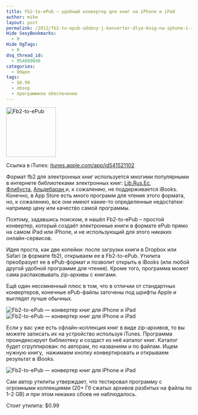 ```yaml
---
title: Fb2-to-ePub — удобный конвертер для книг на iPhone и iPad
author: mike
layout: post
permalink: /2012/fb2-to-epub-udobny-j-konverter-dlya-knig-na-iphone-i-ipad/
Hide SexyBookmarks:
  - 0
Hide OgTags:
  - 0
dsq_thread_id:
  - 954609846
categories:
  - Общее
tags:
  - $0.99
  - обзор
  - программное обеспечение
---
```

<img title="Fb2-to-ePub" src="http://a4.mzstatic.com/us/r1000/079/Purple/v4/a3/0c/0f/a30c0ff7-fa05-2998-84f1-ed18b64d27fe/mzl.lzvncwbe.png" alt="Fb2-to-ePub" width="135" height="135" />

Ссылка в iTunes: <a href="http://itunes.apple.com/app/id541521102" target="_blank">itunes.apple.com/app/id541521102</a>

<div>
  <p>
    Формат fb2 для электронных книг используется многими популярными в интернете библиотеками электронных книг: <a href="http://lib.rus.ec/" target="_blank">Lib.Rus.Ec</a>, <a href="http://flibusta.net" target="_blank">Флибуста</a>, <a href="http://www.aldebaran.ru/" target="_blank">Альдебаран </a>и, к сожалению, не поддерживается iBooks. Конечно, в App Store есть много программ для чтения этого формата, но, к сожалению, все они имеют какие-то определенные недостатки: например цену или качество самой программы.
  </p>
  
  <p>
    Поэтому, задавшись поиском, я нашёл Fb2-to-ePub – простой конвертер, который создаёт электронные книги в формате ePub прямо на самом iPad или iPhone, и не использующий для этого никаких онлайн-сервисов.<!--more-->
  </p>
  
  <p>
    Идея проста, как две копейки: после загрузки книги в Dropbox или Safari (в формате fb2), открываем ее в Fb2-to-ePub. Утилита преобразует ее в ePub-формат и позволит открыть в iBooks (или любой другой удобной программе для чтения). Кроме того, программа может сама распаковывать zip-архивы с книгами.
  </p>
  
  <p>
    Ещё один несомненный плюс в том, что в отличии от стандартных конвертеров, конечные ePub-файлы заточены под шрифты Apple и выглядят лучше обычных.
  </p>
  
  <p>
    <img title="Конвертер Fb2 в ePub для iBooks" src="http://macosworld.ru/wp-content/uploads/2012/07/2-Fb2-to-ePub-for-iPhone-iPad-review-macosworld-ru.png?cda6c1" alt="Fb2-to-ePub — конвертер книг для iPhone и iPad" /><img title="Конвертер Fb2 в ePub для iBooks" src="http://macosworld.ru/wp-content/uploads/2012/07/3-Fb2-to-ePub-for-iPhone-iPad-review-macosworld-ru.png?cda6c1" alt="Fb2-to-ePub — конвертер книг для iPhone и iPad" />
  </p>
  
  <p>
    Если у вас уже есть офлайн-коллекция книг в виде zip-архивов, то вы можете записать их на устройство используя iTunes. Программа проиндексирует библиотеку и создаст из неё каталог книг. Каталог будет сгруппирован: по авторам, по названиям и по файлам. Ищем нужную книгу,  нажимаем кнопку конвертировать и открываем результат в iBooks.
  </p>
  
  <p>
    <img title="Конвертер Fb2 в ePub для iBooks" src="http://macosworld.ru/wp-content/uploads/2012/07/1-Fb2-to-ePub-for-iPhone-iPad-review-macosworld-ru.png?cda6c1" alt="Fb2-to-ePub — конвертер книг для iPhone и iPad" />
  </p>
  
  <p>
    Сам автор утилиты утверждает, что тестировал программу с огромными коллекциями (20+ Гб сжатых архивов разбитых на файлы по 1–2 GB) и при этом никаких сбоев не наблюдалось.
  </p>
  
  <p>
    Стоит утилита: $0.99
  </p>
</div>